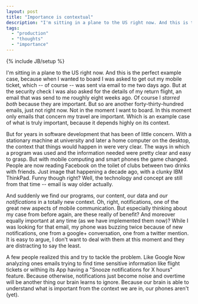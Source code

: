 ```yaml
---
layout: post
title: "Importance is contextual"
description: "I'm sitting in a plane to the US right now. And this is the perfect example case, because when I wanted to board I was asked to get out my mobile ticket, which -- of course -- was sent via email to me two days ago. But at the security check I was also asked for the details of my return flight, an email that was send to me roughly eight weeks ago. Of course I _starred both_ because they are important. But so are another forty-thirty-hundred emails, just not right now. Not in the moment I want to board. In this moment only emails that concern my travel are important. Which is an example case of what is truly important, because it depends highly on its context."
tags:
  - "production"
  - "thoughts"
  - "importance"
---
```

{% include JB/setup %}

I'm sitting in a plane to the US right now. And this is the perfect example case, because when I wanted to board I was asked to get out my mobile ticket, which -- of course -- was sent via email to me two days ago. But at the security check I was also asked for the details of my return flight, an email that was send to me roughly eight weeks ago. Of course I _starred both_ because they are important. But so are another forty-thirty-hundred emails, just not right now. Not in the moment I want to board. In this moment only emails that concern my travel are important. Which is an example case of what is truly important, because it depends highly on its context.

But for years in software development that has been of little concern. With a stationary machine at university and later a home computer on the desktop, the context that things would happen in were very clear. The ways in which a program was used and the information needed were pretty clear and easy to grasp. But with mobile computing and smart phones the game changed. People are now reading Facebook on the toilet of clubs between two drinks with friends. Just image that happening a decade ago, with a clunky IBM ThinkPad. Funny though right? Well, the technology and concept are still from that time -- email is way older actually.

And suddenly we find our programs, our content, our data and _our notifications_ in a totally new context. Oh, right, notifications, one of the great new aspects of mobile communication. But especially thinking about my case from before again, are these really of benefit? And moreover equally important at any time (as we have implemented them now)? While I was looking for that email, my phone was buzzing twice because of new notifications, one from a google+ conversation, one from a twitter mention. It is easy to argue, I don't want to deal with them at this moment and they are distracting to say the least. 

A few people realized this and try to tackle the problem. Like Google Now analyzing ones emails trying to find time sensitive information like flight tickets or withing its App having a "Snooze notifications for X hours" feature. Because otherwise, notifications just become noise and overtime will be another thing our brain learns to ignore. Because our brain is able to understand what is important from the context we are in, our phones aren't (yet).
